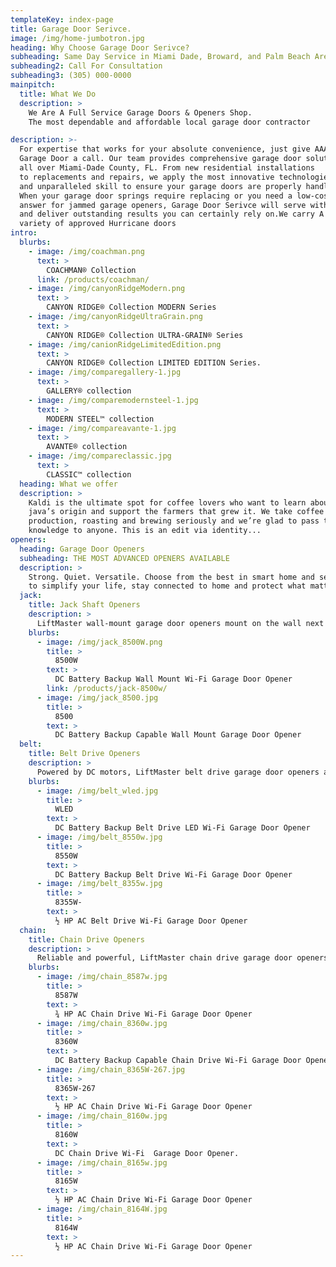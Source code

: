 ```yaml
---
templateKey: index-page
title: Garage Door Serivce.
image: /img/home-jumbotron.jpg
heading: Why Choose Garage Door Serivce?
subheading: Same Day Service in Miami Dade, Broward, and Palm Beach Area
subheading2: Call For Consultation
subheading3: (305) 000-0000
mainpitch:
  title: What We Do
  description: >
    We Are A Full Service Garage Doors & Openers Shop.
    The most dependable and affordable local garage door contractor

description: >-
  For expertise that works for your absolute convenience, just give AAA 
  Garage Door a call. Our team provides comprehensive garage door solutions 
  all over Miami-Dade County, FL. From new residential installations 
  to replacements and repairs, we apply the most innovative technologies 
  and unparalleled skill to ensure your garage doors are properly handled. 
  When your garage door springs require replacing or you need a low-cost 
  answer for jammed garage openers, Garage Door Serivce will serve with excellence 
  and deliver outstanding results you can certainly rely on.We carry A huge 
  variety of approved Hurricane doors
intro:
  blurbs:
    - image: /img/coachman.png
      text: >
        COACHMAN® Collection
      link: /products/coachman/
    - image: /img/canyonRidgeModern.png
      text: >
        CANYON RIDGE® Collection MODERN Series
    - image: /img/canyonRidgeUltraGrain.png
      text: >
        CANYON RIDGE® Collection ULTRA-GRAIN® Series
    - image: /img/canionRidgeLimitedEdition.png
      text: >
        CANYON RIDGE® Collection LIMITED EDITION Series.
    - image: /img/comparegallery-1.jpg
      text: >
        GALLERY® collection
    - image: /img/comparemodernsteel-1.jpg
      text: >
        MODERN STEEL™ collection
    - image: /img/compareavante-1.jpg
      text: >
        AVANTE® collection
    - image: /img/compareclassic.jpg
      text: >
        CLASSIC™ collection
  heading: What we offer
  description: >
    Kaldi is the ultimate spot for coffee lovers who want to learn about their
    java’s origin and support the farmers that grew it. We take coffee
    production, roasting and brewing seriously and we’re glad to pass that
    knowledge to anyone. This is an edit via identity...
openers:
  heading: Garage Door Openers
  subheading: THE MOST ADVANCED OPENERS AVAILABLE
  description: >
    Strong. Quiet. Versatile. Choose from the best in smart home and security features
    to simplify your life, stay connected to home and protect what matters most,Installed and Backed Up By Garage Door Serivce.
  jack:
    title: Jack Shaft Openers
    description: >
      LiftMaster wall-mount garage door openers mount on the wall next to the garage door, freeing up the space overhead and opening up the possibilities to maximize your garage space.
    blurbs:
      - image: /img/jack_8500W.png
        title: >
          8500W
        text: >
          DC Battery Backup Wall Mount Wi-Fi Garage Door Opener
        link: /products/jack-8500w/
      - image: /img/jack_8500.jpg
        title: >
          8500
        text: >
          DC Battery Backup Capable Wall Mount Garage Door Opener
  belt:
    title: Belt Drive Openers
    description: >
      Powered by DC motors, LiftMaster belt drive garage door openers are ultra-strong and virtually silent, making them ideal for homes with attached garages.
    blurbs:
      - image: /img/belt_wled.jpg
        title: >
          WLED
        text: >
          DC Battery Backup Belt Drive LED Wi-Fi Garage Door Opener
      - image: /img/belt_8550w.jpg
        title: >
          8550W
        text: >
          DC Battery Backup Belt Drive Wi-Fi Garage Door Opener
      - image: /img/belt_8355w.jpg
        title: >
          8355W-
        text: >
          ½ HP AC Belt Drive Wi-Fi Garage Door Opener
  chain:
    title: Chain Drive Openers
    description: >
      Reliable and powerful, LiftMaster chain drive garage door openers are built to handle heavy and frequently used doors with ease, day in and day out.
    blurbs:
      - image: /img/chain_8587w.jpg
        title: >
          8587W
        text: >
          ¾ HP AC Chain Drive Wi-Fi Garage Door Opener
      - image: /img/chain_8360w.jpg
        title: >
          8360W
        text: >
          DC Battery Backup Capable Chain Drive Wi-Fi Garage Door Opener
      - image: /img/chain_8365W-267.jpg
        title: >
          8365W-267
        text: >
          ½ HP AC Chain Drive Wi-Fi Garage Door Opener
      - image: /img/chain_8160w.jpg
        title: >
          8160W
        text: >
          DC Chain Drive Wi-Fi  Garage Door Opener.
      - image: /img/chain_8165w.jpg
        title: >
          8165W
        text: >
          ½ HP AC Chain Drive Wi-Fi Garage Door Opener
      - image: /img/chain_8164W.jpg
        title: >
          8164W
        text: >
          ½ HP AC Chain Drive Wi-Fi Garage Door Opener
---
```

